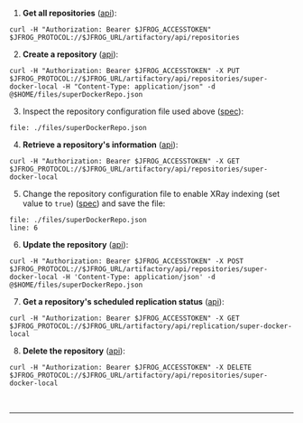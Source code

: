 
1. **Get all repositories** ([api](https://www.jfrog.com/confluence/display/JFROG/Artifactory+REST+API#ArtifactoryRESTAPI-GetRepositories)):  
  ```execute
  curl -H "Authorization: Bearer $JFROG_ACCESSTOKEN" $JFROG_PROTOCOL://$JFROG_URL/artifactory/api/repositories
  ```

2. **Create a repository** ([api](https://www.jfrog.com/confluence/display/JFROG/Artifactory+REST+API#ArtifactoryRESTAPI-CreateRepository)):  
  ```execute
  curl -H "Authorization: Bearer $JFROG_ACCESSTOKEN" -X PUT $JFROG_PROTOCOL://$JFROG_URL/artifactory/api/repositories/super-docker-local -H "Content-Type: application/json" -d @$HOME/files/superDockerRepo.json
  ```

3. Inspect the repository configuration file used above ([spec](https://www.jfrog.com/confluence/display/JFROG/Repository+Configuration+JSON)):
  ```editor:open-file
  file: ./files/superDockerRepo.json
  ```

4. **Retrieve a repository's information** ([api](https://www.jfrog.com/confluence/display/JFROG/Artifactory+REST+API#ArtifactoryRESTAPI-RepositoryConfiguration)):
  ```execute
  curl -H "Authorization: Bearer $JFROG_ACCESSTOKEN" -X GET $JFROG_PROTOCOL://$JFROG_URL/artifactory/api/repositories/super-docker-local
  ```

5. Change the repository configuration file to enable XRay indexing (set value to `true`) ([spec](https://www.jfrog.com/confluence/display/JFROG/Repository+Configuration+JSON)) and save the file:
  ```editor:open-file
  file: ./files/superDockerRepo.json
  line: 6
  ```

6. **Update the repository** ([api](https://www.jfrog.com/confluence/display/JFROG/Artifactory+REST+API#ArtifactoryRESTAPI-UpdateRepositoryConfiguration)):
  ```execute
  curl -H "Authorization: Bearer $JFROG_ACCESSTOKEN" -X POST $JFROG_PROTOCOL://$JFROG_URL/artifactory/api/repositories/super-docker-local -H 'Content-Type: application/json' -d @$HOME/files/superDockerRepo.json
  ```

7. **Get a repository's scheduled replication status** ([api](https://www.jfrog.com/confluence/display/JFROG/Artifactory+REST+API#ArtifactoryRESTAPI-ScheduledReplicationStatus)):
  ```execute
  curl -H "Authorization: Bearer $JFROG_ACCESSTOKEN" -X GET $JFROG_PROTOCOL://$JFROG_URL/artifactory/api/replication/super-docker-local
  ```

8. **Delete the repository** ([api](https://www.jfrog.com/confluence/display/JFROG/Artifactory+REST+API#ArtifactoryRESTAPI-DeleteRepository)):
  ```execute
  curl -H "Authorization: Bearer $JFROG_ACCESSTOKEN" -X DELETE $JFROG_PROTOCOL://$JFROG_URL/artifactory/api/repositories/super-docker-local
  ```

<br/>

---